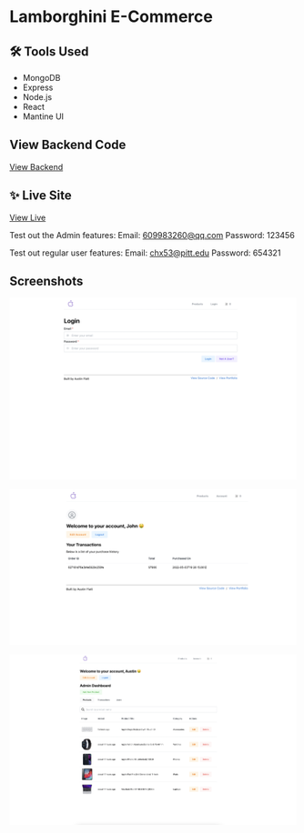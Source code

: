 # Lamborghini E-Commerce

## 🛠 Tools Used
* MongoDB
* Express
* Node.js
* React
* Mantine UI

## View Backend Code

[View Backend](https://glitch.com/~infsci2560-final-lambo-server)

## ✨ Live Site

[View Live](http://)

Test out the Admin features:
Email: 609983260@qq.com
Password: 123456

Test out regular user features:
Email: chx53@pitt.edu
Password: 654321

## Screenshots

![login](https://raw.githubusercontent.com/austindflatt/ecommerce-client/main/LoginScreenshot.png)

![user](https://raw.githubusercontent.com/austindflatt/ecommerce-client/main/UserScreenshot.png)

![admin](https://raw.githubusercontent.com/austindflatt/ecommerce-client/main/AdminScreenshot.png)
